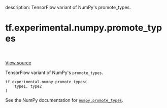 description: TensorFlow variant of NumPy's promote_types.

<div itemscope itemtype="http://developers.google.com/ReferenceObject">
<meta itemprop="name" content="tf.experimental.numpy.promote_types" />
<meta itemprop="path" content="Stable" />
</div>

# tf.experimental.numpy.promote_types

<!-- Insert buttons and diff -->

<table class="tfo-notebook-buttons tfo-api nocontent" align="left">

</table>

<a target="_blank" href="/code/stable/tensorflow/python/ops/numpy_ops/np_utils.py">View source</a>



TensorFlow variant of NumPy's `promote_types`.

<pre class="devsite-click-to-copy prettyprint lang-py tfo-signature-link">
<code>tf.experimental.numpy.promote_types(
    type1, type2
)
</code></pre>



<!-- Placeholder for "Used in" -->

See the NumPy documentation for [`numpy.promote_types`](https://numpy.org/doc/1.16/reference/generated/numpy.promote_types.html).
